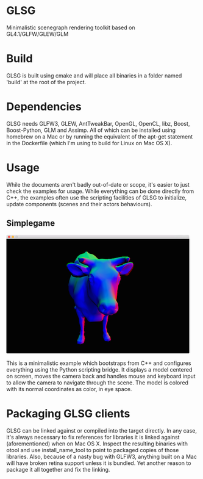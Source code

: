 # GLSG
Minimalistic scenegraph rendering toolkit based on GL4.1/GLFW/GLEW/GLM

# Build
GLSG is built using cmake and will place all binaries in a folder named 'build' at the root of the project.

# Dependencies
GLSG needs GLFW3, GLEW, AntTweakBar, OpenGL, OpenCL, libz, Boost, Boost-Python, GLM and Assimp. All of which can be installed using homebrew on a Mac or by running the equivalent of the apt-get statement in the Dockerfile (which I'm using to build for Linux on Mac OS X).

# Usage
While the documents aren't badly out-of-date or scope, it's easier to just check the examples for usage. While everything can be done directly from C++, the examples often use the scripting facilities of GLSG to initialize, update components (scenes and their actors behaviours).

## Simplegame
![alt tag](https://raw.githubusercontent.com/fcvarela/glsg/develop/examples/simplegame/simplegame.png)

This is a minimalistic example which bootstraps from C++ and configures everything using the Python scripting bridge. It displays a model centered on screen, moves the camera back and handles mouse and keyboard input to allow the camera to navigate through the scene. The model is colored with its normal coordinates as color, in eye space.

# Packaging GLSG clients
GLSG can be linked against or compiled into the target directly. In any case, it's always necessary to fix references for libraries it is linked against (aforementioned) when on Mac OS X. Inspect the resulting binaries with otool and use install_name_tool to point to packaged copies of those libraries. Also, because of a nasty bug with GLFW3, anything built on a Mac will have broken retina support unless it is bundled. Yet another reason to package it all together and fix the linking.
